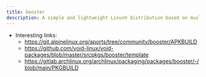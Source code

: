 ```yaml
---
title: booster
description: A simple and lightweight Linux® distribution based on musl libc and toybox
---
```


- Interesting links:
  - https://git.alpinelinux.org/aports/tree/community/booster/APKBUILD
  - https://github.com/void-linux/void-packages/blob/master/srcpkgs/booster/template
  - https://gitlab.archlinux.org/archlinux/packaging/packages/booster/-/blob/main/PKGBUILD
